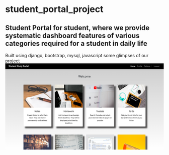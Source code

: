 # student_portal_project
## Student Portal for student, where we provide systematic dashboard features of various categories required for a student in daily life

Built using django, bootstrap, mysql, javascript
some glimpses of our project 
![screenshot of site](https://github.com/sid030599/student_portal_project/blob/main/Screenshot%202022-08-24%20at%2012.30.51%20AM.png)
